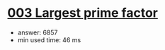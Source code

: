 [003 Largest prime factor](http://projecteuler.net/problem=3)
========================

- answer: 6857 
- min used time: 46 ms

